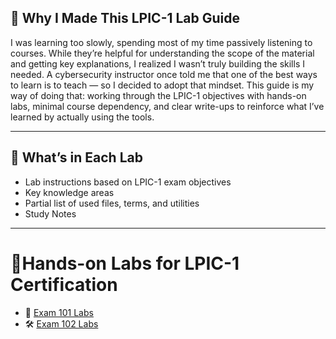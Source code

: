 ## 🧠 Why I Made This LPIC-1 Lab Guide

I was learning too slowly, spending most of my time passively listening to courses. While they’re helpful for understanding the scope of the material and getting key explanations, I realized I wasn’t truly building the skills I needed. A cybersecurity instructor once told me that one of the best ways to learn is to teach — so I decided to adopt that mindset. This guide is my way of doing that: working through the LPIC-1 objectives with hands-on labs, minimal course dependency, and clear write-ups to reinforce what I’ve learned by actually using the tools.

---

## 🧪 What’s in Each Lab

- Lab instructions based on LPIC-1 exam objectives  
- Key knowledge areas  
- Partial list of used files, terms, and utilities
- Study Notes
  
***

  # 🧪Hands-on Labs for LPIC-1 Certification

- 🔧 [Exam 101 Labs](https://github.com/Jose01000111/LPIC-1-101-lab-study-guide.git)
- 🛠️ [Exam 102 Labs](https://github.com/Jose01000111/LPIC-1-102-lab-study-guide.git)

